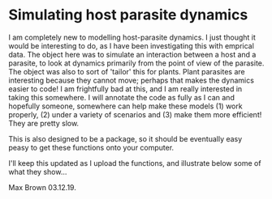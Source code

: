 # Simulating host parasite dynamics

I am completely new to modelling host-parasite dynamics. I just thought it would be interesting to do, as I have been investigating this with emprical data. The object here was to simulate an interaction between a host and a parasite, to look at dynamics primarily from the point of view of the parasite. The object was also to sort of 'tailor' this for plants. Plant parasites are interesting because they cannot move; perhaps that makes the dynamics easier to code! I am frightfully bad at this, and I am really interested in taking this somewhere. I will annotate the code as fully as I can and hopefully someone, somewhere can help make these models (1) work properly, (2) under a variety of scenarios and (3) make them more efficient! They are pretty slow.

This is also designed to be a package, so it should be eventually easy peasy to get these functions onto your computer.

I'll keep this updated as I upload the functions, and illustrate below some of what they show...

Max Brown 03.12.19.
